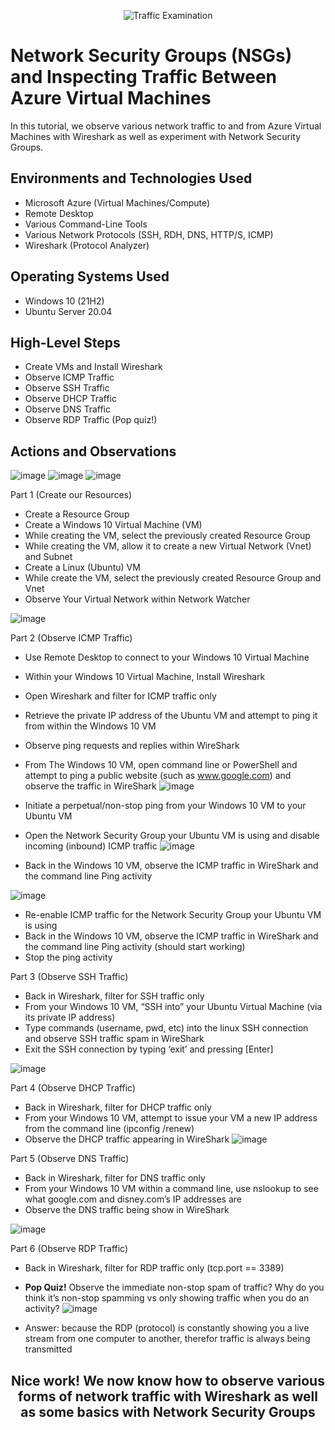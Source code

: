 <p align="center">
<img src="https://i.imgur.com/Ua7udoS.png" alt="Traffic Examination"/>
</p>

<h1>Network Security Groups (NSGs) and Inspecting Traffic Between Azure Virtual Machines</h1>
In this tutorial, we observe various network traffic to and from Azure Virtual Machines with Wireshark as well as experiment with Network Security Groups. <br />




<h2>Environments and Technologies Used</h2>

- Microsoft Azure (Virtual Machines/Compute)
- Remote Desktop
- Various Command-Line Tools
- Various Network Protocols (SSH, RDH, DNS, HTTP/S, ICMP)
- Wireshark (Protocol Analyzer)

<h2>Operating Systems Used </h2>

- Windows 10 (21H2)
- Ubuntu Server 20.04

<h2>High-Level Steps</h2>

- Create VMs and Install Wireshark
- Observe ICMP Traffic
- Observe SSH Traffic
- Observe DHCP Traffic
- Observe DNS Traffic
- Observe RDP Traffic (Pop quiz!)

<h2>Actions and Observations</h2>

![image](https://github.com/kphillip1/azure-network-protocols/assets/165929885/52bffc93-266a-4f01-a876-8b896f19165c)
![image](https://github.com/kphillip1/azure-network-protocols/assets/165929885/89a5586e-df74-4319-acb9-93594fb37cd7)
![image](https://github.com/kphillip1/azure-network-protocols/assets/165929885/b029c69e-9903-4400-b07e-aeef616add1b)


Part 1 (Create our Resources)
- Create a Resource Group
- Create a Windows 10 Virtual Machine (VM)
- While creating the VM, select the previously created Resource Group
- While creating the VM, allow it to create a new Virtual Network (Vnet) and Subnet
- Create a Linux (Ubuntu) VM
- While create the VM, select the previously created Resource Group and Vnet
- Observe Your Virtual Network within Network Watcher


![image](https://github.com/kphillip1/azure-network-protocols/assets/165929885/63c84621-6a55-471b-9879-840f763447f2)


Part 2 (Observe ICMP Traffic)
- Use Remote Desktop to connect to your Windows 10 Virtual Machine
- Within your Windows 10 Virtual Machine, Install Wireshark
- Open Wireshark and filter for ICMP traffic only
- Retrieve the private IP address of the Ubuntu VM and attempt to ping it from within the Windows 10 VM
- Observe ping requests and replies within WireShark
- From The Windows 10 VM, open command line or PowerShell and attempt to ping a public website (such as www.google.com) and observe the traffic in WireShark
![image](https://github.com/kphillip1/azure-network-protocols/assets/165929885/e2e9b5c7-96dc-4bd8-89d2-7b1a43bef192)

- Initiate a perpetual/non-stop ping from your Windows 10 VM to your Ubuntu VM
- Open the Network Security Group your Ubuntu VM is using and disable incoming (inbound) ICMP traffic
![image](https://github.com/kphillip1/azure-network-protocols/assets/165929885/d68e3125-e138-4ca7-aab8-6cf8109e5f56)

- Back in the Windows 10 VM, observe the ICMP traffic in WireShark and the command line Ping activity

![image](https://github.com/kphillip1/azure-network-protocols/assets/165929885/c080643e-9f25-43ae-8b29-ff76b54dfb54)

- Re-enable ICMP traffic for the Network Security Group your Ubuntu VM is using
- Back in the Windows 10 VM, observe the ICMP traffic in WireShark and the command line Ping activity (should start working)
- Stop the ping activity

Part 3 (Observe SSH Traffic)
- Back in Wireshark, filter for SSH traffic only
- From your Windows 10 VM, “SSH into” your Ubuntu Virtual Machine (via its private IP address)
- Type commands (username, pwd, etc) into the linux SSH connection and observe SSH traffic spam in WireShark
- Exit the SSH connection by typing ‘exit’ and pressing [Enter]

![image](https://github.com/kphillip1/azure-network-protocols/assets/165929885/f3332e0f-6bf9-4c53-bf7e-0d387e1232b3)


Part 4 (Observe DHCP Traffic)
- Back in Wireshark, filter for DHCP traffic only
- From your Windows 10 VM, attempt to issue your VM a new IP address from the command line (ipconfig /renew)
- Observe the DHCP traffic appearing in WireShark
![image](https://github.com/kphillip1/azure-network-protocols/assets/165929885/6168b085-fee8-4c6e-8cc4-b88bec787d24)

Part 5 (Observe DNS Traffic)
- Back in Wireshark, filter for DNS traffic only
- From your Windows 10 VM within a command line, use nslookup to see what google.com and disney.com’s IP addresses are
- Observe the DNS traffic being show in WireShark

![image](https://github.com/kphillip1/azure-network-protocols/assets/165929885/c2250f00-c212-4aa4-b303-118504a9b3d5)

Part 6 (Observe RDP Traffic)
- Back in Wireshark, filter for RDP traffic only (tcp.port == 3389)
- <b>Pop Quiz!</b> Observe the immediate non-stop spam of traffic? Why do you think it’s non-stop spamming vs only showing traffic when you do an activity?
![image](https://github.com/kphillip1/azure-network-protocols/assets/165929885/eacd07fd-54a1-464f-b10c-89c9914064aa)

- Answer: because the RDP (protocol) is constantly showing you a live stream from one computer to another, therefor traffic is always being transmitted

<h2 align="center"> Nice work! We now know how to observe various forms of network traffic with Wireshark as well as some basics with Network Security Groups </h2>


